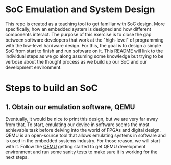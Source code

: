 # SoC Emulation and System Design
This repo is created as a teaching tool to get familiar with SoC design. More specifically, how an embedded system is designed and how different components interact. The purpose of this exercise is to close the gap between software developers that work at the "high-level" of programming with the low-level hardware design. For this, the goal is to design a simple SoC from start to finish and run software on it. This README will link to the individual steps as we go along assuming some knowledge but trying to be verbose about the thought process as we build up our SoC and our development environment.

# Steps to build an SoC
## 1. Obtain our emulation software, QEMU
Eventually, it would be nice to print this design, but we are very far away from that. To start, emulating our device in software seems the most achievable task before delving into the world of FPGAs and digital design. QEMU is an open-source tool that allows emulating systems in software and is used in the embedded systems industry. For those reason, we will start with it. Follow the [QEMU](setup/QEMU.md) getting started to get QEMU development environment and run some sanity tests to make sure it is working for the next steps.
